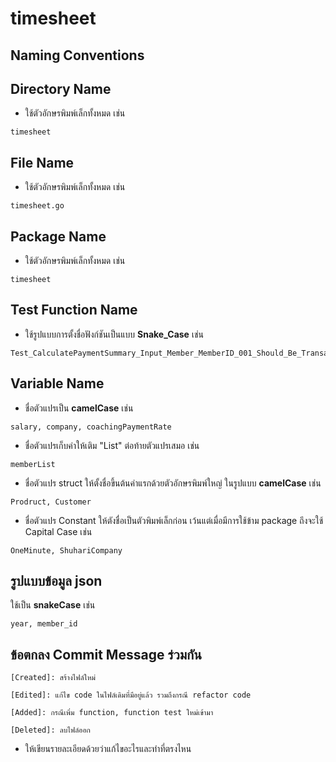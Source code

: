 # timesheet
## Naming Conventions

## Directory Name
- ใช้ตัวอักษรพิมพ์เล็กทั้งหมด เช่น
```
timesheet
```

## File Name
- ใช้ตัวอักษรพิมพ์เล็กทั้งหมด เช่น
```
timesheet.go
```

## Package Name
- ใช้ตัวอักษรพิมพ์เล็กทั้งหมด เช่น
```
timesheet
```

## Test Function Name
- ใช้รูปแบบการตั้งชื่อฟังก์ชันเป็นแบบ **Snake_Case** เช่น
```
Test_CalculatePaymentSummary_Input_Member_MemberID_001_Should_Be_TransactionTimesheet
```

## Variable Name
- ชื่อตัวแปรเป็น **camelCase** เช่น
```
salary, company, coachingPaymentRate
```

- ชื่อตัวแปรเก็บค่าให้เติม "List" ต่อท้ายตัวแปรเสมอ เช่น
```
memberList
```

- ชื่อตัวแปร struct ให้ตั้งชื่อขึ้นต้นคำแรกด้วยตัวอักษรพิมพ์ใหญ่ ในรูปแบบ **camelCase** เช่น
```
Prodruct, Customer
```

- ชื่อตัวแปร Constant ให้ตังชื่อเป็นตัวพิมพ์เล็กก่อน เว้นแต่เมื่อมีการใช้ข้าม package ถึงจะใช้ Capital Case เช่น
```
OneMinute, ShuhariCompany
```

## รูปแบบข้อมูล json 

ใช้เป็น **snakeCase** เช่น
```
year, member_id
```

## ข้อตกลง Commit Message ร่วมกัน
`[Created]: สร้างไฟล์ใหม่`

`[Edited]: แก้ไข code ในไฟล์เดิมที่มีอยู่แล้ว รวมถึงกรณี refactor code`

`[Added]: กรณีเพิ่ม function, function test ใหม่เข้ามา`

`[Deleted]: ลบไฟล์ออก`

* ให้เขียนรายละเอียดด้วยว่าแก้ไขอะไรและทำที่ตรงไหน
